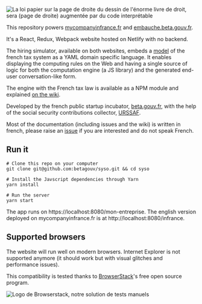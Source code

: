 ![La loi papier sur la page de droite du dessin de l'énorme livre de droit, sera (page de droite) augmentée par du code interprétable](https://raw.githubusercontent.com/betagouv/syso/master/source/sites/embauche.gouv.fr/images/logo.png)

This repository powers [mycompanyinfrance.fr](https://mycompanyinfrance.fr) and [embauche.beta.gouv.fr](https://embauche.beta.gouv.fr).

It's a React, Redux, Webpack website hosted on Netlify with no backend.

The hiring simulator, available on both websites, embeds a [model](https://github.com/betagouv/syso/blob/master/source/règles/base.yaml) of the french tax system as a YAML domain specific language. It enables displaying the computing rules on the Web and having a single source of logic for both the computation engine (a JS library) and the generated end-user conversation-like form.

The engine with the French tax law is available as a NPM module and explained [on the wiki](https://github.com/betagouv/syso/wiki/Librairie-de-calcul).

Developed by the french public startup incubator, [beta.gouv.fr](https://beta.gouv.fr/), with the help of the social security contributions collector, [URSSAF](www.urssaf.fr).

Most of the documentation (including issues and the wiki) is written in french, please raise an [issue](https://github.com/betagouv/syso/issues/new) if you are interested and do not speak French.

## Run it

```
# Clone this repo on your computer
git clone git@github.com:betagouv/syso.git && cd syso

# Install the Javscript dependencies through Yarn
yarn install

# Run the server
yarn start
```

The app runs on https://localhost:8080/mon-entreprise. The english version deployed on mycompanyinfrance.fr is at http://localhost:8080/infrance.

## Supported browsers

The website will run well on modern browsers. Internet Explorer is not supported anymore (it should work but with visual glitches and performance issues).

This compatibility is tested thanks to [BrowserStack](http://browserstack.com/)'s free open source program.

![Logo de Browserstack, notre solution de tests manuels](https://i.imgur.com/dQwLjXA.png)
